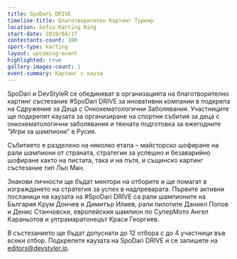```yaml
---
title: SpoDari DRIVE
timeline-title: Благотворителен Картинг Турнир
location: Sofia Karting Ring
start-date: 2019/04/17
contestants-count: 100
sport-type: karting
layout: upcoming-event
highlighted: true
gallery-images-count: 1
event-summary: Картинг с кауза
---
```


SpoDari и DevStyleR се обединяват в организацията на благотворително картинг състезание #SpoDari DRIVE за иновативни компании в подкрепа на Сдружение за Деца с Онкохематологични Заболявания. Участниците ще подкрепят каузата за организиране на спортни събития за деца с онкохематологични заболявания и тяхната подготовка за ежегодните “Игри за шампиони” в Русия.

Събитието е разделено на няколко етапа – майсторско шофиране на рали шампиони от страната, стратегии за успешно и безаварийно шофиране както на пистата, така и на пътя, и същинско картинг състезание тип Льо Ман.

Знакови личности ще бъдат ментори на отборите и ще помагат в изграждането на стратегия за успех в надпреварата. Първите активни посланици на каузата на #SpoDari DRIVE са рали шампионите на България Крум Дончев и Димитър Илиев, рали пилотите Даниел Попов и Денис Станчовски, европейския шампион по СуперМото Ангел Караньотов и ултрамаратонецът Краси Георгиев.

В състезанието ще бъдат допуснати до 12 отбора с до 4 участници във всеки отбор. Подкрепете каузата на SpoDari DRIVE и се запишете на editors@devstyler.io.

 
